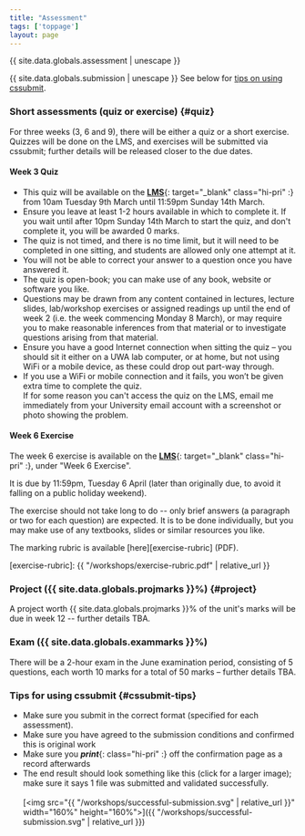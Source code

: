 ```yaml
---
title: "Assessment"
tags: ['toppage']
layout: page
---
```


<style>
.hi-pri {
  color: #053cc9;
}

ul, ol, dl, li p {
  margin: 0 0 0.70em;
}
</style>

{{ site.data.globals.assessment | unescape }}

{{ site.data.globals.submission | unescape }}
See below for [tips on using cssubmit](#cssubmit-tips).

### Short assessments (quiz or exercise) {#quiz}

For three weeks (3, 6 and 9), there will be either a quiz
or a short exercise. Quizzes will be done on the LMS, and exercises
will be submitted via cssubmit; further details will be released
closer to the due dates.

#### Week 3 Quiz

- This quiz will be available on the [**LMS**][lms]{: target="_blank" class="hi-pri" :}
  from 10am Tuesday 9th March until 11:59pm Sunday 14th March.
- Ensure you leave at least 1-2 hours available in which to complete it.
  If you wait until after 10pm Sunday 14th March to start the quiz, and
  don't complete it, you will be awarded 0 marks.
- The quiz is not timed, and there is no time limit, but it will need to
  be completed in one sitting, and students are allowed only one attempt
  at it.
- You will not be able to correct your answer to a question once you
  have answered it.
- The quiz is open-book; you can make use of any book, website or
  software you like.
- Questions may be drawn from any content contained in lectures, lecture
  slides, lab/workshop exercises or assigned readings up until the end
  of week 2 (i.e. the week commencing Monday 8 March), or may require
  you to make reasonable inferences from that material or to investigate
  questions arising from that material.
- Ensure you have a good Internet connection when sitting the quiz – you
  should sit it either on a UWA lab computer, or at home, but not using
  WiFi or a mobile device, as these could drop out part-way through.
- If you use a WiFi or mobile connection and it fails, you won’t be
  given extra time to complete the quiz.  
  If for some reason you can't access the quiz on the LMS, email me
  immediately from your University email account with a screenshot or
  photo showing the problem.

[lms]: https://lms.uwa.edu.au

#### Week 6 Exercise

The week 6 exercise is available on the 
[**LMS**][lms]{: target="_blank" class="hi-pri" :},
under "Week 6 Exercise".

It is due by 11:59pm, Tuesday 6 April (later than
originally due, to avoid it falling on a public holiday weekend).

The exercise should not take long to do -- only brief answers
(a paragraph or two for each question) are expected. It is to
be done individually, but you may make use of any
textbooks, slides or similar resources you like.

The marking rubric is available [here][exercise-rubric] (PDF).

[exercise-rubric]: {{ "/workshops/exercise-rubric.pdf" | relative_url }}


### Project ({{ site.data.globals.projmarks }}%) {#project}

A project worth {{ site.data.globals.projmarks }}%
of the unit's marks will be due in week 12 -- further details
TBA.


### Exam ({{ site.data.globals.exammarks }}%)

There will be a 2-hour exam in the June examination period,
consisting of 5 questions, each worth 10 marks for a total of 50 marks –
further details TBA.

### Tips for using cssubmit {#cssubmit-tips}

-   Make sure you submit in the correct format (specified
    for each assessment).
-   Make sure you have agreed to the submission conditions
    and confirmed this is original work
-   Make sure you ***print***{: class="hi-pri" :} off the confirmation
    page as a record afterwards
-   The end result should look something like this
    (click for a larger image); make sure it says 1 file was
    submitted and validated successfully.<br><br>
    [<img src="{{ "/workshops/successful-submission.svg" | relative_url }}" width="160%" height="160%">]({{ "/workshops/successful-submission.svg" | relative_url }})

<!--
  vim: tw=72
-->
